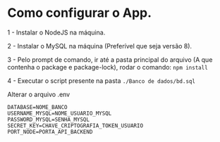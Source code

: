 # Como configurar o App.
1 - Instalar o NodeJS na máquina. 

2 - Instalar o MySQL na máquina (Preferível que seja versão 8). 

3 - Pelo prompt de comando, ir até a pasta principal do arquivo (A que contenha o package e package-lock), rodar o comando:
    ``` npm install ```
    
4 - Executar o script presente na pasta ``` ./Banco de dados/bd.sql ``` 
    
Alterar o arquivo .env
```
DATABASE=NOME_BANCO
USERNAME_MYSQL=NOME_USUARIO_MYSQL
PASSWORD_MYSQL=SENHA_MYSQL
SECRET_KEY=CHAVE_CRIPTOGRAFIA_TOKEN_USUARIO
PORT_NODE=PORTA_API_BACKEND
```
